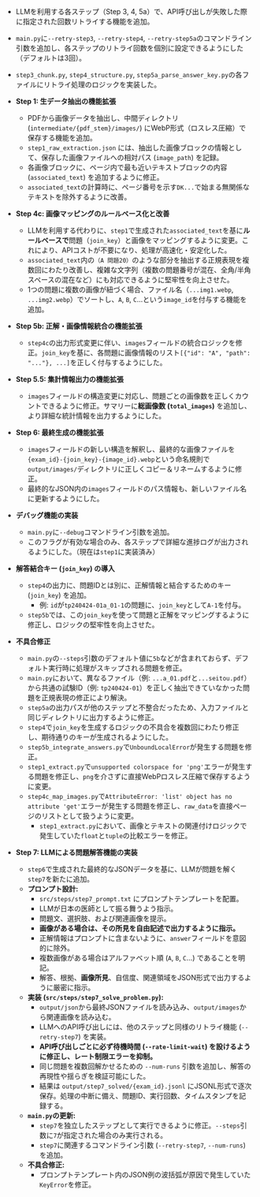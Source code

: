 - LLMを利用する各ステップ（Step 3, 4, 5a）で、API呼び出しが失敗した際に指定された回数リトライする機能を追加。
- `main.py`に`--retry-step3`, `--retry-step4`, `--retry-step5a`のコマンドライン引数を追加し、各ステップのリトライ回数を個別に設定できるようにした（デフォルトは3回）。
- `step3_chunk.py`, `step4_structure.py`, `step5a_parse_answer_key.py`の各ファイルにリトライ処理のロジックを実装した。

- **Step 1: 生データ抽出の機能拡張**
  - PDFから画像データを抽出し、中間ディレクトリ (`intermediate/{pdf_stem}/images/`) にWebP形式（ロスレス圧縮）で保存する機能を追加。
  - `step1_raw_extraction.json` には、抽出した画像ブロックの情報として、保存した画像ファイルへの相対パス (`image_path`) を記録。
  - 各画像ブロックに、ページ内で最も近いテキストブロックの内容 (`associated_text`) を追加するように修正。
  - `associated_text`の計算時に、ページ番号を示す`DK...`で始まる無関係なテキストを除外するように改善。

- **Step 4c: 画像マッピングのルールベース化と改善**
  - LLMを利用する代わりに、`step1`で生成された`associated_text`を基に**ルールベースで**問題（`join_key`）と画像をマッピングするように変更。これにより、APIコストが不要になり、処理が高速化・安定化した。
  - `associated_text`内の`（A 問題20）`のような部分を抽出する正規表現を複数回にわたり改善し、複雑な文字列（複数の問題番号が混在、全角/半角スペースの混在など）にも対応できるように堅牢性を向上させた。
  - 1つの問題に複数の画像が紐づく場合、ファイル名（`...img1.webp`, `...img2.webp`）でソートし、`A`, `B`, `C`...という`image_id`を付与する機能を追加。

- **Step 5b: 正解・画像情報統合の機能拡張**
  - `step4c`の出力形式変更に伴い、`images`フィールドの統合ロジックを修正。`join_key`を基に、各問題に画像情報のリスト`[{"id": "A", "path": "..."}, ...]`を正しく付与するようにした。

- **Step 5.5: 集計情報出力の機能拡張**
  - `images`フィールドの構造変更に対応し、問題ごとの画像数を正しくカウントできるように修正。サマリーに**総画像数 (`total_images`)** を追加し、より詳細な統計情報を出力するようにした。

- **Step 6: 最終生成の機能拡張**
  - `images`フィールドの新しい構造を解釈し、最終的な画像ファイルを`{exam_id}-{join_key}-{image_id}.webp`という命名規則で`output/images/`ディレクトリに正しくコピー＆リネームするように修正。
  - 最終的なJSON内の`images`フィールドのパス情報も、新しいファイル名に更新するようにした。

- **デバッグ機能の実装**
  - `main.py`に`--debug`コマンドライン引数を追加。
  - このフラグが有効な場合のみ、各ステップで詳細な進捗ログが出力されるようにした。（現在は`step1`に実装済み）

- **解答結合キー (`join_key`) の導入**
  - `step4`の出力に、問題IDとは別に、正解情報と結合するためのキー (`join_key`) を追加。
    - 例: `id`が`tp240424-01a_01-1`の問題に、`join_key`として`A-1`を付与。
  - `step5b`では、この`join_key`を使って問題と正解をマッピングするように修正し、ロジックの堅牢性を向上させた。

- **不具合修正**
  - `main.py`の`--steps`引数のデフォルト値に`5b`などが含まれておらず、デフォルト実行時に処理がスキップされる問題を修正。
  - `main.py`において、異なるファイル（例: `...a_01.pdf`と`...seitou.pdf`）から共通の試験ID（例: `tp240424-01`）を正しく抽出できていなかった問題を正規表現の修正により解決。
  - `step5a`の出力パスが他のステップと不整合だったため、入力ファイルと同じディレクトリに出力するように修正。
  - `step4`で`join_key`を生成するロジックの不具合を複数回にわたり修正し、期待通りのキーが生成されるようにした。
  - `step5b_integrate_answers.py`で`UnboundLocalError`が発生する問題を修正。
  - `step1_extract.py`で`unsupported colorspace for 'png'`エラーが発生する問題を修正し、`png`を介さずに直接WebPロスレス圧縮で保存するように変更。
  - `step4c_map_images.py`で`AttributeError: 'list' object has no attribute 'get'`エラーが発生する問題を修正し、`raw_data`を直接ページのリストとして扱うように変更。
    - `step1_extract.py`において、画像とテキストの関連付けロジックで発生していた`float`と`tuple`の比較エラーを修正。

- **Step 7: LLMによる問題解答機能の実装**
  - `step6`で生成された最終的なJSONデータを基に、LLMが問題を解く`step7`を新たに追加。
  - **プロンプト設計:**
    - `src/steps/step7_prompt.txt` にプロンプトテンプレートを配置。
    - LLMが日本の医師として振る舞うよう指示。
    - 問題文、選択肢、および関連画像を提示。
    - **画像がある場合は、その所見を自由記述で出力するように指示。**
    - 正解情報はプロンプトに含まないように、`answer`フィールドを意図的に除外。
    - 複数画像がある場合はアルファベット順 (`A`, `B`, `C`...) であることを明記。
    - 解答、根拠、**画像所見**、自信度、関連領域をJSON形式で出力するように厳密に指示。
  - **実装 (`src/steps/step7_solve_problem.py`):**
    - `output/json`から最終JSONファイルを読み込み、`output/images`から関連画像を読み込む。
    - LLMへのAPI呼び出しには、他のステップと同様のリトライ機能 (`--retry-step7`) を実装。
    - **API呼び出しごとに必ず待機時間 (`--rate-limit-wait`) を設けるように修正し、レート制限エラーを抑制。**
    - 同じ問題を複数回解かせるための `--num-runs` 引数を追加し、解答の再現性や揺らぎを検証可能にした。
    - 結果は `output/step7_solved/{exam_id}.jsonl` にJSONL形式で逐次保存。処理の中断に備え、問題ID、実行回数、タイムスタンプを記録する。
  - **`main.py`の更新:**
    - `step7`を独立したステップとして実行できるように修正。`--steps`引数に`7`が指定された場合のみ実行される。
    - `step7`に関連するコマンドライン引数 (`--retry-step7`, `--num-runs`) を追加。
  - **不具合修正:**
    - プロンプトテンプレート内のJSON例の波括弧が原因で発生していた`KeyError`を修正。
